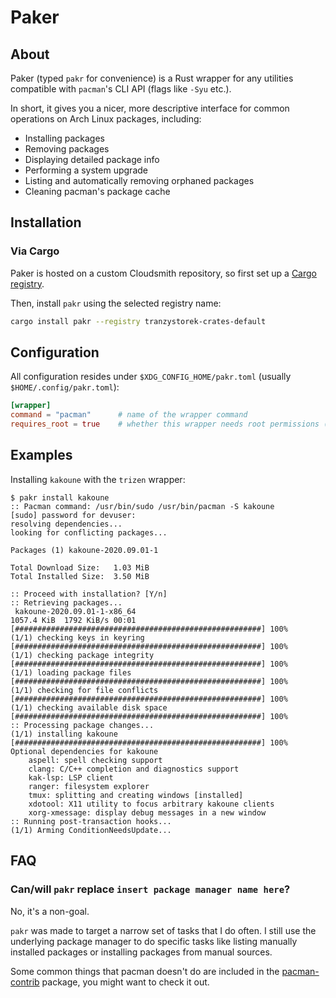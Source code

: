 # Paker

## About

Paker (typed `pakr` for convenience) is a Rust wrapper for any utilities
compatible with `pacman`'s CLI API (flags like `-Syu` etc.).

In short, it gives you a nicer, more descriptive interface for common
operations on Arch Linux packages, including:

- Installing packages
- Removing packages
- Displaying detailed package info
- Performing a system upgrade
- Listing and automatically removing orphaned packages
- Cleaning pacman's package cache

## Installation

### Via Cargo

Paker is hosted on a custom Cloudsmith repository, so first set up a
[Cargo registry](https://cloudsmith.io/~tranzystorek-crates/repos/default/setup/#formats-cargo).

Then, install `pakr` using the selected registry name:

```sh
cargo install pakr --registry tranzystorek-crates-default
```

## Configuration

All configuration resides under `$XDG_CONFIG_HOME/pakr.toml` (usually `$HOME/.config/pakr.toml`):

```toml
[wrapper]
command = "pacman"      # name of the wrapper command
requires_root = true    # whether this wrapper needs root permissions (granted via sudo)
```

## Examples

Installing `kakoune` with the `trizen` wrapper:

```console
$ pakr install kakoune
:: Pacman command: /usr/bin/sudo /usr/bin/pacman -S kakoune
[sudo] password for devuser:
resolving dependencies...
looking for conflicting packages...

Packages (1) kakoune-2020.09.01-1

Total Download Size:   1.03 MiB
Total Installed Size:  3.50 MiB

:: Proceed with installation? [Y/n]
:: Retrieving packages...
 kakoune-2020.09.01-1-x86_64                                     1057.4 KiB  1792 KiB/s 00:01 [#######################################################] 100%
(1/1) checking keys in keyring                                                                [#######################################################] 100%
(1/1) checking package integrity                                                              [#######################################################] 100%
(1/1) loading package files                                                                   [#######################################################] 100%
(1/1) checking for file conflicts                                                             [#######################################################] 100%
(1/1) checking available disk space                                                           [#######################################################] 100%
:: Processing package changes...
(1/1) installing kakoune                                                                      [#######################################################] 100%
Optional dependencies for kakoune
    aspell: spell checking support
    clang: C/C++ completion and diagnostics support
    kak-lsp: LSP client
    ranger: filesystem explorer
    tmux: splitting and creating windows [installed]
    xdotool: X11 utility to focus arbitrary kakoune clients
    xorg-xmessage: display debug messages in a new window
:: Running post-transaction hooks...
(1/1) Arming ConditionNeedsUpdate...
```

## FAQ

### Can/will `pakr` replace `insert package manager name here`?

No, it's a non-goal.

`pakr` was made to target a narrow set of tasks that I do often.
I still use the underlying package manager to do specific tasks
like listing manually installed packages or installing packages from manual sources.

Some common things that pacman doesn't do are included
in the [pacman-contrib](https://git.archlinux.org/pacman-contrib.git/about/) package,
you might want to check it out.
